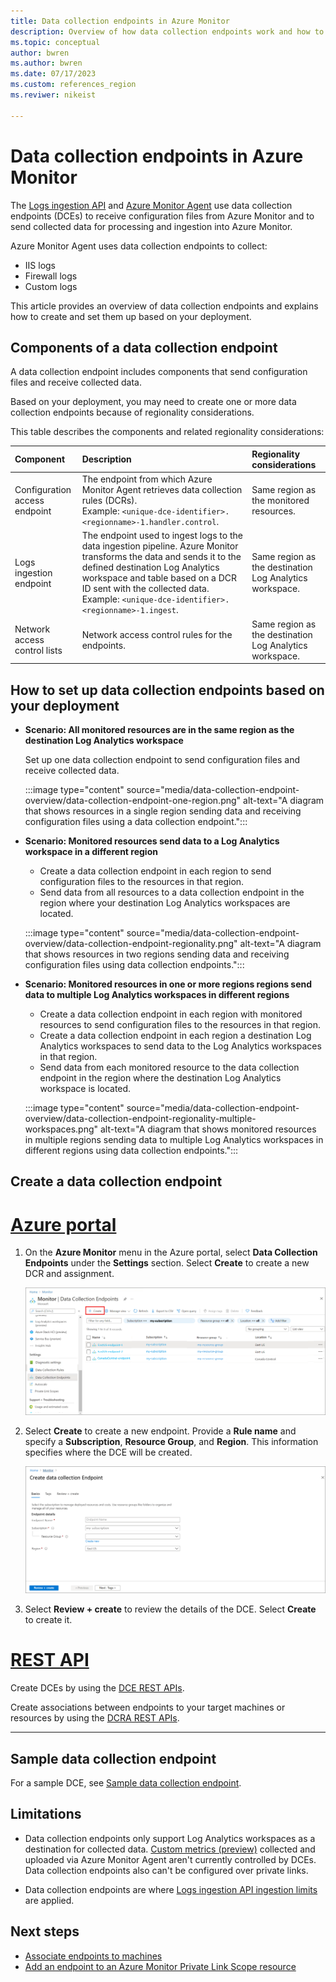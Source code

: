 ```yaml
---
title: Data collection endpoints in Azure Monitor 
description: Overview of how data collection endpoints work and how to create and set them up based on your deployment.
ms.topic: conceptual
author: bwren
ms.author: bwren
ms.date: 07/17/2023
ms.custom: references_region
ms.reviwer: nikeist

---
```


# Data collection endpoints in Azure Monitor

The [Logs ingestion API](../logs/logs-ingestion-api-overview.md) and [Azure Monitor Agent](../agents/agents-overview.md) use data collection endpoints (DCEs) to receive configuration files from Azure Monitor and to send collected data for processing and ingestion into Azure Monitor. 

Azure Monitor Agent uses data collection endpoints to collect:

- IIS logs
- Firewall logs
- Custom logs

This article provides an overview of data collection endpoints and explains how to create and set them up based on your deployment.

## Components of a data collection endpoint

A data collection endpoint includes components that send configuration files and receive collected data. 

Based on your deployment, you may need to create one or more data collection endpoints because of regionality considerations.

This table describes the components and related regionality considerations:

| Component | Description | Regionality considerations |
|:---|:---|:---|
| Configuration access endpoint | The endpoint from which Azure Monitor Agent retrieves data collection rules (DCRs).<br>Example: `<unique-dce-identifier>.<regionname>-1.handler.control`. | Same region as the monitored resources.|
| Logs ingestion endpoint | The endpoint used to ingest logs to the data ingestion pipeline. Azure Monitor transforms the data and sends it to the defined destination Log Analytics workspace and table based on a DCR ID sent with the collected data.<br>Example: `<unique-dce-identifier>.<regionname>-1.ingest`. |Same region as the destination Log Analytics workspace. |
| Network access control lists | Network access control rules for the endpoints. |Same region as the destination Log Analytics workspace. |

## How to set up data collection endpoints based on your deployment

- **Scenario: All monitored resources are in the same region as the destination Log Analytics workspace**

    Set up one data collection endpoint to send configuration files and receive collected data.
    
    :::image type="content" source="media/data-collection-endpoint-overview/data-collection-endpoint-one-region.png" alt-text="A diagram that shows resources in a single region sending data and receiving configuration files using a data collection endpoint.":::

- **Scenario: Monitored resources send data to a Log Analytics workspace in a different region**

    - Create a data collection endpoint in each region to send configuration files to the resources in that region.
    - Send data from all resources to a data collection endpoint in the region where your destination Log Analytics workspaces are located. 
    
    :::image type="content" source="media/data-collection-endpoint-overview/data-collection-endpoint-regionality.png" alt-text="A diagram that shows resources in two regions sending data and receiving configuration files using data collection endpoints.":::

- **Scenario: Monitored resources in one or more regions regions send data to multiple Log Analytics workspaces in different regions**

     - Create a data collection endpoint in each region with monitored resources to send configuration files to the resources in that region.
     - Create a data collection endpoint in each region a destination Log Analytics workspaces to send data to the Log Analytics workspaces in that region.
     - Send data from each monitored resource to the data collection endpoint in the region where the destination Log Analytics workspace is located.
      
     :::image type="content" source="media/data-collection-endpoint-overview/data-collection-endpoint-regionality-multiple-workspaces.png" alt-text="A diagram that shows monitored resources in multiple regions sending data to multiple Log Analytics workspaces in different regions using data collection endpoints.":::

## Create a data collection endpoint

# [Azure portal](#tab/portal)

1. On the **Azure Monitor** menu in the Azure portal, select **Data Collection Endpoints** under the **Settings** section. Select **Create** to create a new DCR and assignment.

   [![Screenshot that shows data collection endpoints.](media/data-collection-endpoint-overview/data-collection-endpoint-overview.png)](media/data-collection-endpoint-overview/data-collection-endpoint-overview.png#lightbox)

1. Select **Create** to create a new endpoint. Provide a **Rule name** and specify a **Subscription**, **Resource Group**, and **Region**. This information specifies where the DCE will be created.

   [![Screenshot that shows data collection rule basics.](media/data-collection-endpoint-overview/data-collection-endpoint-basics.png)](media/data-collection-endpoint-overview/data-collection-endpoint-basics.png#lightbox)

1. Select **Review + create** to review the details of the DCE. Select **Create** to create it.

# [REST API](#tab/restapi)

Create DCEs by using the [DCE REST APIs](/cli/azure/monitor/data-collection/endpoint).

Create associations between endpoints to your target machines or resources by using the [DCRA REST APIs](/rest/api/monitor/datacollectionruleassociations/create#examples).

---

## Sample data collection endpoint
For a sample DCE, see [Sample data collection endpoint](data-collection-endpoint-sample.md).


## Limitations
- Data collection endpoints only support Log Analytics workspaces as a destination for collected data. [Custom metrics (preview)](../essentials/metrics-custom-overview.md) collected and uploaded via Azure Monitor Agent aren't currently controlled by DCEs. Data collection endpoints also can't be configured over private links.

- Data collection endpoints are where [Logs ingestion API ingestion limits](../service-limits.md#logs-ingestion-api) are applied.

## Next steps
- [Associate endpoints to machines](../agents/data-collection-rule-azure-monitor-agent.md#create-a-data-collection-rule)
- [Add an endpoint to an Azure Monitor Private Link Scope resource](../logs/private-link-configure.md#connect-azure-monitor-resources)
